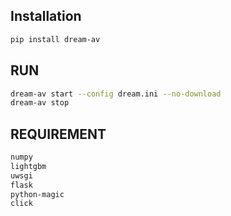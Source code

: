 ## Installation

```bash
pip install dream-av
```

## RUN
```bash
dream-av start --config dream.ini --no-download
dream-av stop
```

## REQUIREMENT
```bash
numpy
lightgbm
uwsgi
flask
python-magic
click
```